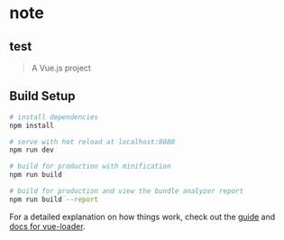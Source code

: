 <!--
 * @Descripttion: 
 * @version: 
 * @Author: ErCHen
 * @Date: 2020-10-18 15:07:42
 * @LastEditTime: 2020-10-18 15:07:57
-->
# note

## test

> A Vue.js project

## Build Setup

``` bash
# install dependencies
npm install

# serve with hot reload at localhost:8080
npm run dev

# build for production with minification
npm run build

# build for production and view the bundle analyzer report
npm run build --report
```

For a detailed explanation on how things work, check out the [guide](http://vuejs-templates.github.io/webpack/) and [docs for vue-loader](http://vuejs.github.io/vue-loader).
